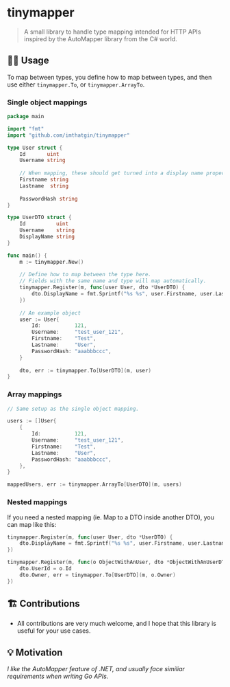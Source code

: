 # tinymapper
> A small library to handle type mapping intended for HTTP APIs inspired by the AutoMapper library from the C# world.

## 👩‍💻 Usage
To map between types, you define how to map between types, and then use either `tinymapper.To`, or `tinymapper.ArrayTo`.

### Single object mappings
```go
package main

import "fmt"
import "github.com/imthatgin/tinymapper"

type User struct {
    Id       uint
    Username string
    
    // When mapping, these should get turned into a display name property
    Firstname string
    Lastname  string
	
    PasswordHash string
}

type UserDTO struct {
    Id          uint
    Username    string
    DisplayName string
}

func main() {
    m := tinymapper.New()
    
    // Define how to map between the type here.
    // Fields with the same name and type will map automatically.
    tinymapper.Register(m, func(user User, dto *UserDTO) {
        dto.DisplayName = fmt.Sprintf("%s %s", user.Firstname, user.Lastname)
    })
    
    // An example object
    user := User{
        Id:           121,
        Username:     "test_user_121",
        Firstname:    "Test",
        Lastname:     "User",
        PasswordHash: "aaabbbccc",
    }
    
    dto, err := tinymapper.To[UserDTO](m, user)
}
```

### Array mappings
```go
// Same setup as the single object mapping.

users := []User{
    {
        Id:           121,
        Username:     "test_user_121",
        Firstname:    "Test",
        Lastname:     "User",
        PasswordHash: "aaabbbccc",
    },
}

mappedUsers, err := tinymapper.ArrayTo[UserDTO](m, users)
```

### Nested mappings
If you need a nested mapping (ie. Map to a DTO inside another DTO), you can map like this:
```go
tinymapper.Register(m, func(user User, dto *UserDTO) {
    dto.DisplayName = fmt.Sprintf("%s %s", user.Firstname, user.Lastname)
})

tinymapper.Register(m, func(o ObjectWithAnUser, dto *ObjectWithAnUserDTO) {
    dto.UserId = o.Id
    dto.Owner, err = tinymapper.To[UserDTO](m, o.Owner)
})
```

## 🏗 Contributions
* All contributions are very much welcome, and I hope that this library is useful for your use cases.

## 💡  Motivation
*I like the AutoMapper feature of .NET, and usually face similiar requirements when writing Go APIs.*

